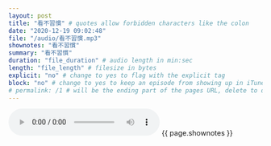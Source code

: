 ```yaml
---
layout: post
title: "看不習慣" # quotes allow forbidden characters like the colon
date: "2020-12-19 09:02:48"
file: "/audio/看不習慣.mp3"
shownotes: "看不習慣"
summary: "看不習慣"
duration: "file_duration" # audio length in min:sec
length: "file_length" # filesize in bytes
explicit: "no" # change to yes to flag with the explicit tag
block: "no" # change to yes to keep an episode from showing up in iTunes
# permalink: /1 # will be the ending part of the pages URL, delete to default to the title
---
```


<audio controls>
<source src="{{site.url}}{{site.baseurl}}{{ page.file }}" type="audio/x-mp3">
Your browser does not support the audio element.
</audio>
{{ page.shownotes }}
